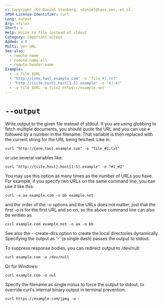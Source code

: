 ```yaml
---
c: Copyright (C) Daniel Stenberg, <daniel@haxx.se>, et al.
SPDX-License-Identifier: curl
Long: output
Arg: <file>
Short: o
Help: Write to file instead of stdout
Category: important output
Added: 4.0
Multi: per-URL
See-also:
  - remote-name
  - remote-name-all
  - remote-header-name
Example:
  - -o file $URL
  - "http://{one,two}.example.com" -o "file_#1.txt"
  - "http://{site,host}.host[1-5].example" -o "#1_#2"
  - -o file $URL -o file2 https://example.net
---
```


# `--output`

Write output to the given file instead of stdout. If you are using globbing to
fetch multiple documents, you should quote the URL and you can use `#`
followed by a number in the filename. That variable is then replaced with the
current string for the URL being fetched. Like in:

    curl "http://{one,two}.example.com" -o "file_#1.txt"

or use several variables like:

    curl "http://{site,host}.host[1-5].example" -o "#1_#2"

You may use this option as many times as the number of URLs you have. For
example, if you specify two URLs on the same command line, you can use it like
this:

    curl -o aa example.com -o bb example.net

and the order of the -o options and the URLs does not matter, just that the
first -o is for the first URL and so on, so the above command line can also be
written as

    curl example.com example.net -o aa -o bb

See also the --create-dirs option to create the local directories
dynamically. Specifying the output as '-' (a single dash) passes the output to
stdout.

To suppress response bodies, you can redirect output to /dev/null:

    curl example.com -o /dev/null

Or for Windows:

    curl example.com -o nul

Specify the filename as single minus to force the output to stdout, to
override curl's internal binary output in terminal prevention:

    curl https://example.com/jpeg -o -
